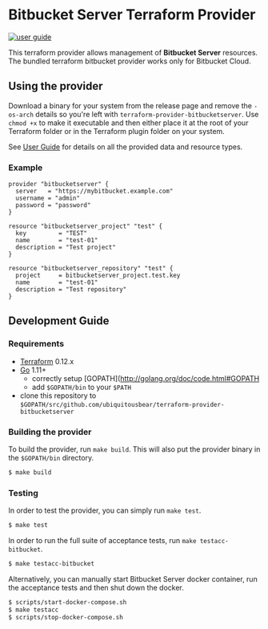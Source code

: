 # Bitbucket Server Terraform Provider

[![user guide](https://img.shields.io/badge/-user%20guide-blue)](https://registry.terraform.io/providers/ubiquitousbear/bitbucketserver/latest)

This terraform provider allows management of **Bitbucket Server** resources. The bundled terraform bitbucket provider works only for Bitbucket Cloud.

## Using the provider

Download a binary for your system from the release page and remove the `-os-arch` details so you're left with `terraform-provider-bitbucketserver`.
Use `chmod +x` to make it executable and then either place it at the root of your Terraform folder or in the Terraform plugin folder on your system.

See [User Guide](https://ubiquitousbear.github.io/terraform-provider-bitbucketserver) for details on all the provided data and resource types.

### Example

```hcl
provider "bitbucketserver" {
  server   = "https://mybitbucket.example.com"
  username = "admin"
  password = "password"
}

resource "bitbucketserver_project" "test" {
  key         = "TEST"
  name        = "test-01"
  description = "Test project"
}

resource "bitbucketserver_repository" "test" {
  project     = bitbucketserver_project.test.key
  name        = "test-01"
  description = "Test repository"
}
```

## Development Guide

### Requirements

-	[Terraform](https://www.terraform.io/downloads.html) 0.12.x
-	[Go](https://golang.org/doc/install) 1.11+
    - correctly setup [GOPATH](http://golang.org/doc/code.html#GOPATH
    - add `$GOPATH/bin` to your `$PATH`
- clone this repository to `$GOPATH/src/github.com/ubiquitousbear/terraform-provider-bitbucketserver`

### Building the provider

To build the provider, run `make build`. This will also put the provider binary in the `$GOPATH/bin` directory.

```sh
$ make build
```

### Testing

In order to test the provider, you can simply run `make test`.

```sh
$ make test
```

In order to run the full suite of acceptance tests, run `make testacc-bitbucket`.

```sh
$ make testacc-bitbucket
```

Alternatively, you can manually start Bitbucket Server docker container, run the acceptance tests and then shut down the docker.

```sh
$ scripts/start-docker-compose.sh
$ make testacc
$ scripts/stop-docker-compose.sh
```
